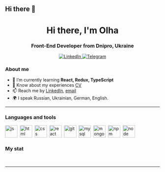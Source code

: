 ## Hi there 👋

<div id="header" align="center">
    <h1>Hi there, I'm  Olha </h1>
    <h3>Front-End Developer from Dnipro, Ukraine</h3>
</div>

<div id="socials" align="center">
    <a href="linkedin-url">
    <img src="https://www.linkedin.com/in/olha-litvinova-830318287/" alt="LinkedIn"/>
  </a>
  <a href="telegram-url">
    <img src="https://img.shields.io/badge/Telegram-blue?style=for-the-badge&logo=telegram&logoColor=white" alt="Telegram"/>
  </a>
</div>

### About me
- 🌱 I’m currently learning **React, Redux, TypeScript**
- 📄 Know about my experiences [CV](cv-link)
- 📫 Reach me by [LinkedIn](https://www.linkedin.com/in/olha-litvinova-830318287/), [email](olgalitvinova1905@icloud.com)
- 🌍 I speak Russian, Ukrainian, German, English.

---

### Languages and tools

<img src="https://cdn.jsdelivr.net/gh/devicons/devicon/icons/javascript/javascript-original.svg" title="js" width="40" height="40"/>&nbsp;
<img src="https://cdn.jsdelivr.net/gh/devicons/devicon/icons/html5/html5-original.svg" title="html" width="40" height="40"/>&nbsp;
<img src="https://cdn.jsdelivr.net/gh/devicons/devicon/icons/css3/css3-original.svg" title="css" width="40" height="40"/>&nbsp;
<img src="https://cdn.jsdelivr.net/gh/devicons/devicon/icons/react/react-original.svg" title="react" width="40" height="40"/>&nbsp;
<img src="https://cdn.jsdelivr.net/gh/devicons/devicon/icons/git/git-plain.svg" title="git" width="40" height="40"/>&nbsp;
<img src="https://cdn.jsdelivr.net/gh/devicons/devicon@latest/icons/mysql/mysql-plain-wordmark.svg" title="mysql" width="40" height="40"/>&nbsp;
<img src="https://cdn.jsdelivr.net/gh/devicons/devicon@latest/icons/mongodb/mongodb-original-wordmark.svg" title="mongodb" width="40" height="40"/>&nbsp;
<img src="https://cdn.jsdelivr.net/gh/devicons/devicon/icons/npm/npm-original-wordmark.svg" title="npm" width="40" height="40"/>&nbsp;
<img src="https://cdn.jsdelivr.net/gh/devicons/devicon/icons/nodejs/nodejs-original.svg" title="node" width="40" height="40"/>&nbsp;


### My stat

<div id="stat" align="center">
    <img src="https://github-profile-summary-cards.vercel.app/api/cards/profile-details?username=LitvinovaOlha1905&theme=github_dark" alt=""/>
    <img src="https://github-profile-summary-cards.vercel.app/api/cards/most-commit-language?username=LitvinovaOlha1905&theme=github_dark" alt=""/>
     <img src="https://github-profile-summary-cards.vercel.app/api/cards/stats?username=LitvinovaOlha1905&theme=github_dark" alt=""/>
</div>

---

